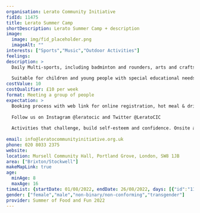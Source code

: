 ```yaml
---
organisation: Lerato Community Initiative
fidId: 11475
title: Lerato Summer Camp
shortDescription: Lerato Summer Camp + description
image:
  image: img/fid_placeholder.png
  imageAlt: ""
interests: ["Sports","Music","Outdoor Activities"]
feelings:
description: >
  Daily Multi-sports, including badminton and rounders, arts and crafts, indoor and outdoor play, table games Baking, Tie-dye & music workshops. Trip to Stubbers Adventure Centre in Essex for water sports, climbing & target sports, trip to Gravity for e-karting & bowling, talent show. Time to just relax, socialise and make new friends.
  
  Suitable for children and young people with special educational needs and disabilities
costValue: 10
costQualifier: £10 per week
format: Meeting a group of people
expectation: >
  Booking process with web link for online registration, hot meal & drinks. 
  
  Follow us on Instagram @leratocic and Twitter @LeratoCIC
  
  Activities that challenge, build self-esteem and confidence. Onsite activities such as multi-sport, arts and crafts, music, baking, plus trips to adventure centres for water sports, climbing, e-karting and bowling.
  
email: info@leratocommunityinitiative.org.uk
phone: 020 8033 2375
website: 
location: Mursell Community Hall, Portland Grove, London, SW8 1JB
area: ["Brixton/Stockwell"]
makeMapLink: true
age:
  minAge: 8
  maxAge: 16
timeList: {startDate: 01/08/2022, endDate: 26/08/2022, days: [{"id":"11475","fis_provider_name":"Lerato Summer Camp","day":"Monday","start_time":"12:30 PM","end_time":"4:30 PM"},{"id":"11475","fis_provider_name":"Lerato Summer Camp","day":"Tuesday","start_time":"12:30 PM","end_time":"4:30 PM"},{"id":"11475","fis_provider_name":"Lerato Summer Camp","day":"Wednesday","start_time":"12:30 PM","end_time":"4:30 PM"},{"id":"11475","fis_provider_name":"Lerato Summer Camp","day":"Thursday","start_time":"12:30 PM","end_time":"4:30 PM"}] }
gender: ["female","male","non-binary/non-conforming","transgender"]
provider: Summer of Food and Fun 2022
---
```


